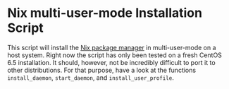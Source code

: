 # Nix multi-user-mode Installation Script

This script will install the [Nix package manager][1] in multi-user-mode on a
host system. Right now the script has only been tested on a fresh CentOS 6.5
installation. It should, however, not be incredibly difficult to port it to
other distributions. For that purpose, have a look at the functions
`install_daemon`, `start_daemon`, and `install_user_profile`.

[1]: http://nixos.org/nix/
